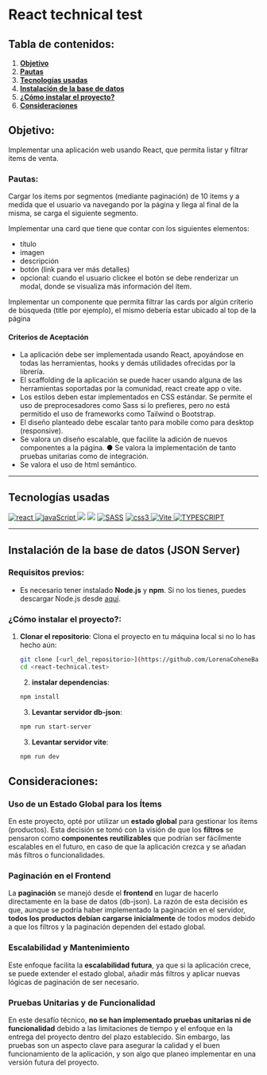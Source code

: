# React technical test

## Tabla de contenidos:

1. **[Objetivo](#objetivo)**
1. **[Pautas](#pautas)**
1. **[Tecnologías usadas](#tecnologías-usadas)**
1. **[Instalación de la base de datos](#instalación-de-la-base-de-datos)**
1. **[¿Cómo instalar el proyecto?](#cómo-instalar-el-proyecto)**
1. **[Consideraciones](#consideraciones)**

## Objetivo:

Implementar una aplicación web usando React, que permita listar y filtrar items de venta.

### Pautas:
Cargar los items por segmentos (mediante paginación) de 10 items y a medida que el usuario va navegando por la página y llega al final de la misma, se carga el siguiente segmento. 

Implementar una card que tiene que contar con los siguientes elementos: 
- título 
- imagen 
- descripción 
- botón (link para ver más detalles) 
- opcional: cuando el usuario clickee el botón se debe renderizar un modal, donde se visualiza más información del ítem.

Implementar un componente que permita filtrar las cards por algún criterio de búsqueda (title por ejemplo), el mismo debería estar ubicado al top de la página

#### Criterios de Aceptación 
- La aplicación debe ser implementada usando React, apoyándose en todas las herramientas, hooks y demás utilidades ofrecidas por la librería. 
- El scaffolding de la aplicación se puede hacer usando alguna de las herramientas soportadas por la comunidad, react create app o vite. 
- Los estilos deben estar implementados en CSS estándar. Se permite el uso de preprocesadores como Sass si lo prefieres, pero no está permitido el uso de frameworks como Tailwind o Bootstrap.
- El diseño planteado debe escalar tanto para mobile como para desktop (responsive).
- Se valora un diseño escalable, que facilite la adición de nuevos componentes a la página. ● Se valora la implementación de tanto pruebas unitarias como de integración. 
- Se valora el uso de html semántico.

***
## Tecnologías usadas

<p align="left">
<!–– REACT ––>
  <a href="https://reactjs.org/" target="_blank" data-bs-toggle="tooltip" title="ReactJS"> <img src="https://img.shields.io/badge/React-20232A?style=for-the-badge&logo=react&logoColor=61DAFB" alt="react"/> </a>
 <!–– JAVASCRIPT ––>
<a href=https://developer.mozilla.org/en-US/docs/Web/JavaScript" target="_blank" data-bs-toggle="tooltip" title="JavaScript"> <img src="https://img.shields.io/badge/JavaScript-323330?style=for-the-badge&logo=javascript&logoColor=F7DF1E" alt="javaScript"/> </a>
<!-- JSON -->
<a href="https://www.w3schools.com/whatis/whatis_json.asp" alt="Express Js" data-bs-toggle="tooltip" title="JSON" ><img src= "https://img.shields.io/badge/json-5E5C5C?style=for-the-badge&logo=json&logoColor=white" /></a>
<!-- HTML -->
<a href="https://developer.mozilla.org/es/docs/Web/HTML" alt="HTML5" data-bs-toggle="tooltip" title="HTML" ><img src= "https://img.shields.io/badge/HTML5-E34F26?style=for-the-badge&logo=html5&logoColor=white" /></a>
<!–– SASS ––>
<a href="https://sass-lang.com" target="_blank" data-bs-toggle="tooltip" title="SASS"> <img src="https://img.shields.io/badge/Sass-CC6699?style=for-the-badge&logo=sass&logoColor=white" alt="SASS"/></a>
<!–– CSS ––>
<a href="https://www.w3schools.com/css/" target="_blank" data-bs-toggle="tooltip" title="CSS3"> <img src="https://img.shields.io/badge/CSS3-1572B6?style=for-the-badge&logo=css3&logoColor=white" alt="css3"/> </a>
  <!–– VITE ––>
<a href="https://vite.dev/" target="_blank" data-bs-toggle="tooltip" title="Vite"> <img src="https://img.shields.io/badge/Vite-B73BFE?style=for-the-badge&logo=vite&logoColor=FFD62E" alt="Vite"/> </a>
  <!–– TYPESCRIPT ––>
<a href="https://www.typescriptlang.org/" target="_blank" data-bs-toggle="tooltip" title="TYPESCRIPT"> <img src="https://img.shields.io/badge/TypeScript-007ACC?style=for-the-badge&logo=typescript&logoColor=white" alt="TYPESCRIPT"/> </a>
  </p>

***

## Instalación de la base de datos (JSON Server)

### Requisitos previos:
- Es necesario tener instalado **Node.js** y **npm**. Si no los tienes, puedes descargar Node.js desde [aquí](https://nodejs.org/).

### ¿Cómo instalar el proyecto?:

1. **Clonar el repositorio**:
   Clona el proyecto en tu máquina local si no lo has hecho aún:
   ```bash
   git clone [<url_del_repositorio>](https://github.com/LorenaCoheneBaez/react-technical.test)
   cd <react-technical.test>
   ```
   2. **instalar dependencias**:
   ```bash
   npm install
   ```
   3. **Levantar servidor db-json**:
   ```bash
   npm run start-server
   ```
   3. **Levantar servidor vite**:
   ```bash
   npm run dev
   ```

## Consideraciones:
### Uso de un Estado Global para los Ítems

En este proyecto, opté por utilizar un **estado global** para gestionar los ítems (productos). Esta decisión se tomó con la visión de que los **filtros** se pensaron como **componentes reutilizables** que podrían ser fácilmente escalables en el futuro, en caso de que la aplicación crezca y se añadan más filtros o funcionalidades.

### Paginación en el Frontend

La **paginación** se manejó desde el **frontend** en lugar de hacerlo directamente en la base de datos (db-json). La razón de esta decisión es que, aunque se podría haber implementado la paginación en el servidor, **todos los productos debían cargarse inicialmente** de todos modos debido a que los filtros y la paginación dependen del estado global.

### Escalabilidad y Mantenimiento

Este enfoque facilita la **escalabilidad futura**, ya que si la aplicación crece, se puede extender el estado global, añadir más filtros y aplicar nuevas lógicas de paginación de ser necesario.

### Pruebas Unitarias y de Funcionalidad

En este desafío técnico, **no se han implementado pruebas unitarias ni de funcionalidad** debido a las limitaciones de tiempo y el enfoque en la entrega del proyecto dentro del plazo establecido. Sin embargo, las pruebas son un aspecto clave para asegurar la calidad y el buen funcionamiento de la aplicación, y son algo que planeo implementar en una versión futura del proyecto.
